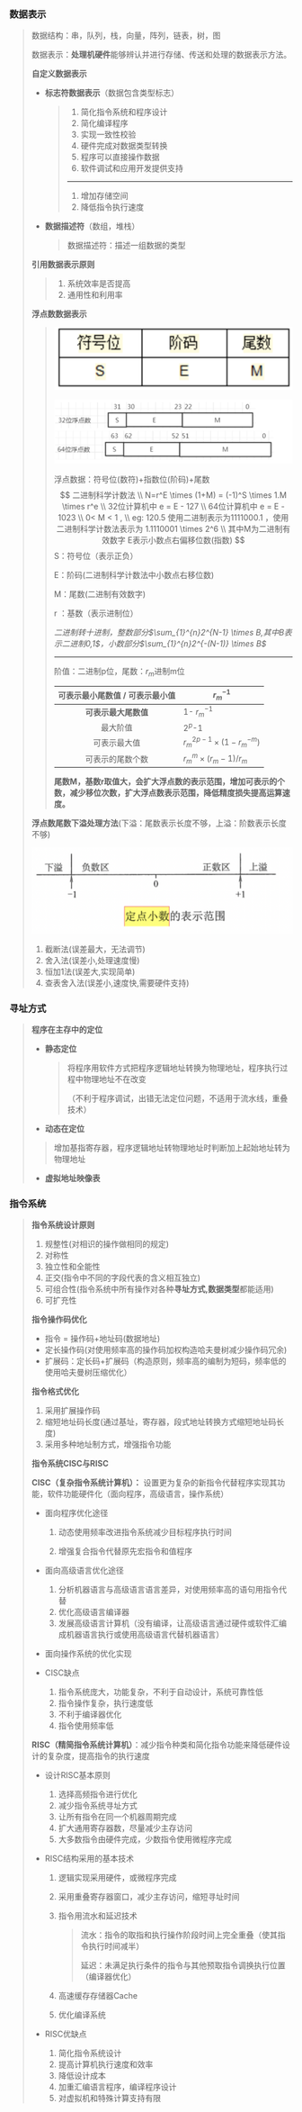 ### 数据表示

> 数据结构：串，队列，栈，向量，阵列，链表，树，图
>
> 数据表示：**处理机硬件**能够辨认并进行存储、传送和处理的数据表示方法。
>
> **自定义数据表示**
>
> - **标志符数据表示**（数据包含类型标志）
>
>   > 1. 简化指令系统和程序设计
>   > 2. 简化编译程序
>   > 3. 实现一致性校验
>   > 4. 硬件完成对数据类型转换
>   > 5. 程序可以直接操作数据
>   > 6. 软件调试和应用开发提供支持
>   >
>   > ---
>   >
>   > 1. 增加存储空间
>   > 2. 降低指令执行速度
>
> - **数据描述符**（数组，堆栈）
>
>   > 数据描述符：描述一组数据的类型
>
> **引用数据表示原则**
>
> > 1. 系统效率是否提高
> > 2. 通用性和利用率
>
> **浮点数数据表示**
>
> > ![image-20220824223345731](img/image-20220824223345731.png) 
> >
> > ![image-20220824224721995](img/image-20220824224721995.png) 
> >
> > 浮点数据：符号位(数符)+指数位(阶码)+尾数
> > $$
> > 二进制科学计数法 \\
> > N=r^E \times (1+M) = (-1)^S \times 1.M \times r^e \\
> > 32位计算机中 e = E - 127 \\
> > 64位计算机中 e = E - 1023 \\
> > 0< M < 1 ,  \\
> > eg: 120.5 使用二进制表示为1111000.1 ，使用二进制科学计数法表示为 1.1110001 \times 2^6 \\
> > 其中M为二进制有效数字 E表示小数点右偏移位数(指数)
> > $$
> > S：符号位（表示正负）
> >
> > E：阶码(二进制科学计数法中小数点右移位数)
> >
> > M：尾数(二进制有效数字)
> >
> > r ：基数（表示进制位）
> >
> > *二进制转十进制，整数部分$\sum_{1}^{n}2^{N-1} \times B,其中B表示二进制0,1$，小数部分$\sum_{1}^{n}2^{-(N-1)} \times B$*  
> >
> > ---
> >
> > 阶值：二进制p位，尾数：$r_m$进制m位
> >
> > | 可表示最小尾数值 / 可表示最小值 | $r_m^{-1}$                       |
> > | :-----------------------------: | -------------------------------- |
> > |      **可表示最大尾数值**       | 1- $r_m^{-1}$                    |
> > |            最大阶值             | $2^p$-1                          |
> > |          可表示最大值           | $r_m^{2p-1} \times (1-r_m^{-m})$ |
> > |        可表示的尾数个数         | $r_m^m \times (r_m-1) / r_m$     |
> >
> > **尾数M，基数r取值大，会扩大浮点数的表示范围，增加可表示的个数，减少移位次数，扩大浮点数表示范围，降低精度损失提高运算速度。**
>
> **浮点数尾数下溢处理方法**(下溢：尾数表示长度不够，上溢：阶数表示长度不够)
>
> <img src="img/截屏2022-08-27%2017.35.20-1593112.png" alt="截屏2022-08-27 17.35.20" style="zoom:50%;" /> 
>
> 1. 截断法(误差最大，无法调节)
> 2. 舍入法(误差小,处理速度慢)
> 3. 恒加1法(误差大,实现简单)
> 4. 查表舍入法(误差小,速度快,需要硬件支持)

### 寻址方式

> **程序在主存中的定位**
>
> - **静态定位**
>
>   > 将程序用软件方式把程序逻辑地址转换为物理地址，程序执行过程中物理地址不在改变
>   >
>   > （不利于程序调试，出错无法定位问题，不适用于流水线，重叠技术）
>
> - **动态在定位**
>
> > 增加基指寄存器，程序逻辑地址转物理地址时判断加上起始地址转为物理地址
>
> - **虚拟地址映像表**

### 指令系统

> **指令系统设计原则**
>
> 1. 规整性(对相识的操作做相同的规定)
> 2. 对称性
> 3. 独立性和全能性
> 4. 正交(指令中不同的字段代表的含义相互独立)
> 5. 可组合性(指令系统中所有操作对各种**寻址方式,数据类型**都能适用)
> 6. 可扩充性
>
> **指令操作码优化**
>
> - 指令 = 操作码+地址码(数据地址)
> - 定长操作码(对使用频率高的操作码加权构造哈夫曼树减少操作码冗余)
> - 扩展码：定长码+扩展码（构造原则，频率高的编制为短码，频率低的使用哈夫曼树压缩优化）
>
> **指令格式优化**
>
> 1. 采用扩展操作码
> 2. 缩短地址码长度(通过基址，寄存器，段式地址转换方式缩短地址码长度)
> 3. 采用多种地址制方式，增强指令功能
>
> **指令系统CISC与RISC**
>
> **CISC（复杂指令系统计算机）：** 设置更为复杂的新指令代替程序实现其功能，软件功能硬件化（面向程序，高级语言，操作系统）
>
> - 面向程序优化途径
>
>   1. 动态使用频率改进指令系统减少目标程序执行时间
>
>   2. 增强复合指令代替原先宏指令和值程序
>
> - 面向高级语言优化途径
>
>   1. 分析机器语言与高级语言语言差异，对使用频率高的语句用指令代替
>   2. 优化高级语言编译器
>   3. 发展高级语言计算机（没有编译，让高级语言通过硬件或软件汇编成机器语言执行或使用高级语言代替机器语言）
>
> - 面向操作系统的优化实现
>
>   
>   
> - CISC缺点
>
>   1. 指令系统庞大，功能复杂，不利于自动设计，系统可靠性低
>   2. 指令操作复杂，执行速度低
>   3. 不利于编译器优化
>   4. 指令使用频率低
>
> **RISC（精简指令系统计算机）**：减少指令种类和简化指令功能来降低硬件设计的复杂度，提高指令的执行速度
>
> - 设计RISC基本原则
>
>   1. 选择高频指令进行优化
>   2. 减少指令系统寻址方式
>   3. 让所有指令在同一个机器周期完成
>   4. 扩大通用寄存器数，尽量减少主存访问
>   5. 大多数指令由硬件完成，少数指令使用微程序完成
>
> - RISC结构采用的基本技术
>
>   1. 逻辑实现采用硬件，或微程序完成
>
>   2. 采用重叠寄存器窗口，减少主存访问，缩短寻址时间
>
>   3. 指令用流水和延迟技术
>
>      > 流水：指令的取指和执行操作阶段时间上完全重叠（使其指令执行时间减半）
>      >
>      > 延迟：未满足执行条件的指令与其他预取指令调换执行位置（编译器优化）
>
>   4. 高速缓存存储器Cache
>
>   5. 优化编译系统
>
> - RISC优缺点
>
>   1. 简化指令系统设计
>   2. 提高计算机执行速度和效率
>   3. 降低设计成本
>   4. 加重汇编语言程序，编译程序设计
>   5. 对虚拟机和特殊计算支持有限